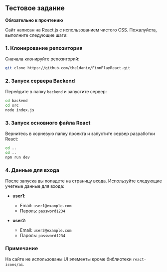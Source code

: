 ## Тестовое задание

**Обязательно к прочтению**

Сайт написан на React.js с использованием чистого CSS. Пожалуйста, выполните следующие шаги:

### 1. Клонирование репозитория

Сначала клонируйте репозиторий:

```sh
git clone https://github.com/the1danie/FinnPlayReact.git
```

### 2. Запуск сервера Backend

Перейдите в папку `backend` и запустите сервер:

```sh
cd backend
cd src
node index.js
```

### 3. Запуск основного файла React

Вернитесь в корневую папку проекта и запустите сервер разработки React:

```sh
cd ..
cd ..
npm run dev
```

### 4. Данные для входа

После запуска вы попадете на страницу входа. Используйте следующие учетные данные для входа:

- **user1**: 
  - Email: `user1@example.com`
  - Пароль: `password1234`

- **user2**:
  - Email: `user2@example.com`
  - Пароль: `password1234`

### Примечание

На сайте не использованы UI элементы кроме библиотеки `react-icons/ai`.
